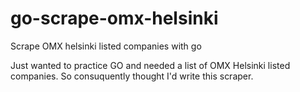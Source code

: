 # go-scrape-omx-helsinki
Scrape OMX helsinki listed companies with go

Just wanted to practice GO and needed a list of OMX Helsinki listed companies.
So consuquently thought I'd write this scraper.




